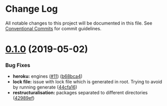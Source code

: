 # Change Log

All notable changes to this project will be documented in this file.
See [Conventional Commits](https://conventionalcommits.org) for commit guidelines.

# [0.1.0](https://github.com/pyxismedia/laboratory/compare/v0.0.19...v0.1.0) (2019-05-02)


### Bug Fixes

* **heroku:** engines ([#11](https://github.com/pyxismedia/laboratory/issues/11)) ([b68bca4](https://github.com/pyxismedia/laboratory/commit/b68bca4))
* **lock file:** issue with lock file which is generated in root. Trying to avoid by running generate ([44cfa16](https://github.com/pyxismedia/laboratory/commit/44cfa16))
* **restructuralisation:** packages separated to different directories ([42989ef](https://github.com/pyxismedia/laboratory/commit/42989ef))
